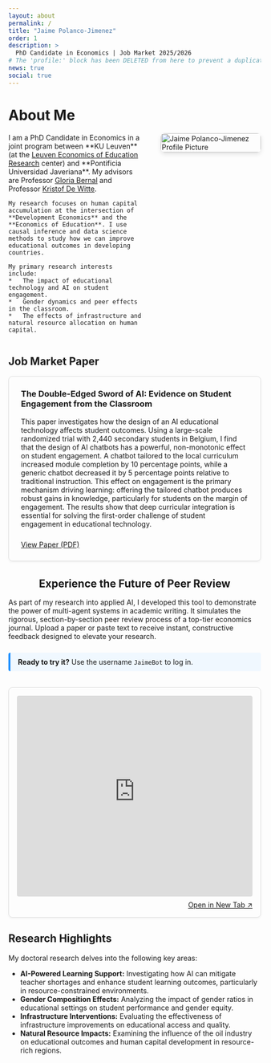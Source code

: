 ```yaml
---
layout: about
permalink: /
title: "Jaime Polanco-Jimenez"
order: 1
description: >
  PhD Candidate in Economics | Job Market 2025/2026
# The 'profile:' block has been DELETED from here to prevent a duplicate image.
news: true
social: true
---
```


# About Me

<!-- This is the main container that creates the two-column layout -->
<div style="display: flex; flex-wrap: wrap; align-items: flex-start; gap: 2rem; margin-top: 1rem;">

  <!-- Column 1: Your text content -->
  <div style="flex: 3;">
    I am a PhD Candidate in Economics in a joint program between **KU Leuven** (at the <a href="https://research.kulekuven.be/portal/en/project/3H240489">Leuven Economics of Education Research</a> center) and **Pontificia Universidad Javeriana**. My advisors are Professor <a href="https://cea.javeriana.edu.co/w/facultad-de-cea-profesores-econom%C3%8Da-17?redirect=%2Fprofesores">Gloria Bernal</a> and Professor <a href="https://www.kuleuven.be/wieiswie/en/person/00049626">Kristof De Witte</a>.

    My research focuses on human capital accumulation at the intersection of **Development Economics** and the **Economics of Education**. I use causal inference and data science methods to study how we can improve educational outcomes in developing countries.

    My primary research interests include:
    *   The impact of educational technology and AI on student engagement.
    *   Gender dynamics and peer effects in the classroom.
    *   The effects of infrastructure and natural resource allocation on human capital.
  </div>

  <!-- Column 2: Your profile picture -->
  <div style="flex: 1; min-width: 200px;">
    <img src="{{ '/assets/img/prof_pic.jpg' | relative_url }}" alt="Jaime Polanco-Jimenez Profile Picture" style="width: 100%; border-radius: 8px; box-shadow: 0 4px 8px rgba(0,0,0,0.1);">
  </div>

</div>

<!-- A blank line here is enough for spacing -->

## Job Market Paper 

<div class="jmp-container" style="border: 1px solid #ddd; padding: 1.5rem; border-radius: 8px; margin-bottom: 2rem; box-shadow: 0 2px 4px rgba(0,0,0,0.05);">
  <h3 style="margin-top: 0;">The Double-Edged Sword of AI: Evidence on Student Engagement from the Classroom</h3>
  <p class="text-justify" style="margin-bottom: 1.5rem;">
    This paper investigates how the design of an AI educational technology affects student outcomes. Using a large-scale randomized trial with 2,440 secondary students in Belgium, I find that the design of AI chatbots has a powerful, non-monotonic effect on student engagement. A chatbot tailored to the local curriculum increased module completion by 10 percentage points, while a generic chatbot decreased it by 5 percentage points relative to traditional instruction. This effect on engagement is the primary mechanism driving learning: offering the tailored chatbot produces robust gains in knowledge, particularly for students on the margin of engagement. The results show that deep curricular integration is essential for solving the first-order challenge of student engagement in educational technology.
  </p>
  <a href="assets/docs/Job_Market_Paper.pdf" class="btn btn-primary" target="_blank" rel="noopener noreferrer">View Paper (PDF)</a>
</div>

 
<h2 style="text-align: center; margin-bottom: 1rem;">Experience the Future of Peer Review</h2>

<p class="text-justify" style="margin-bottom: 1.5rem;">
  As part of my research into applied AI, I developed this tool to demonstrate the power of multi-agent systems in academic writing. It simulates the rigorous, section-by-section peer review process of a top-tier economics journal. Upload a paper or paste text to receive instant, constructive feedback designed to elevate your research.
</p>

<!-- A styled "callout" box for instructions -->
<div style="background-color: #f0f8ff; border-left: 4px solid #1e90ff; padding: 10px 15px; margin-bottom: 2rem; border-radius: 4px;">
  <strong>Ready to try it?</strong> Use the username <code>JaimeBot</code> to log in.
</div>


<div class="ai-agent-container" style="border: 1px solid #ddd; padding: 1rem; border-radius: 8px; margin-top: 2rem; box-shadow: 0 2px 4px rgba(0,0,0,0.05);">
<iframe
src="https://econ-ai-multi-agent-paper-reviewer-667403711390.us-west1.run.app"
style="width: 100%; height: 400px; border: none; border-radius: 4px;"
title="AI Paper Analyzer Economics">
</iframe>
  <div style="display: flex; justify-content: flex-end; margin-top: 0.5rem;">
    <a href="https://econ-ai-multi-agent-paper-reviewer-667403711390.us-west1.run.app" target="_blank" rel="noopener noreferrer" class="btn btn-sm">
      Open in New Tab ↗
    </a>
  </div>
</div>


## Research Highlights

My doctoral research delves into the following key areas:

*   **AI-Powered Learning Support:** Investigating how AI can mitigate teacher shortages and enhance student learning outcomes, particularly in resource-constrained environments.
*   **Gender Composition Effects:** Analyzing the impact of gender ratios in educational settings on student performance and gender equity.
*   **Infrastructure Interventions:** Evaluating the effectiveness of infrastructure improvements on educational access and quality.
*   **Natural Resource Impacts:** Examining the influence of the oil industry on educational outcomes and human capital development in resource-rich regions.


<!-- Google tag (gtag.js) -->
<script async src="https://www.googletagmanager.com/gtag/js?id=G-EHXV39ZW0B"></script>
<script>
  window.dataLayer = window.dataLayer || [];
  function gtag(){dataLayer.push(arguments);}
  gtag('js', new Date());

  gtag('config', 'G-EHXV39ZW0B');
</script>